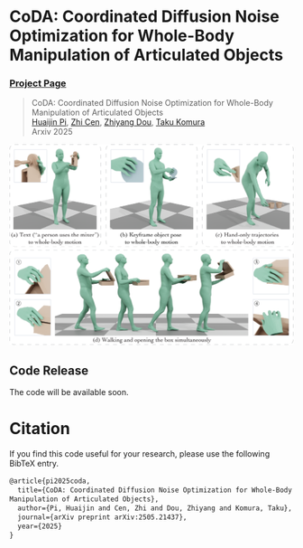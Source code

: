 # CoDA: Coordinated Diffusion Noise Optimization for Whole-Body Manipulation of Articulated Objects
### [Project Page](https://phj128.github.io/page/CoDA/index.html) 

> CoDA: Coordinated Diffusion Noise Optimization for Whole-Body Manipulation of Articulated Objects  
> [Huaijin Pi](https://phj128.github.io/),
[Zhi Cen](https://anitacen.github.io/),
[Zhiyang Dou](https://frank-zy-dou.github.io/),
[Taku Komura](https://i.cs.hku.hk/~taku) \
> Arxiv 2025

<p align="center">
    <img src=docs/image/teaser_v2.png />
</p>

## Code Release
The code will be available soon.

# Citation

If you find this code useful for your research, please use the following BibTeX entry.

```
@article{pi2025coda,
  title={CoDA: Coordinated Diffusion Noise Optimization for Whole-Body Manipulation of Articulated Objects},
  author={Pi, Huaijin and Cen, Zhi and Dou, Zhiyang and Komura, Taku},
  journal={arXiv preprint arXiv:2505.21437},
  year={2025}
}
```

